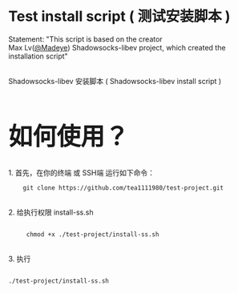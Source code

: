 # Test install script  ( 测试安装脚本 )

Statement: "This script is based on the creator
<br>
Max Lv(<a href='https://github.com/Madeye'>@Madeye</a>) Shadowsocks-libev project, which created the installation script"
</br>
<br>
<p>
Shadowsocks-libev 安装脚本 ( Shadowsocks-libev install script )
  </p>
  </br>
  <br>
  <p>
<b><font size=14px>如何使用？</font></b>
  </p>
  </br>
1. 首先，在你的终端 或 SSH端 运行如下命令：
  </br>
<code>
    git clone https://github.com/tea1111980/test-project.git
</code>
</p>
</br>
2. 给执行权限 install-ss.sh
  <br>
  <p>
<code>
     chmod +x ./test-project/install-ss.sh
</code>
  </p>
  </br>
3. 执行
  <br>
  <p>
<code>
./test-project/install-ss.sh <br><p>
</code>
  </p>
  </br>
